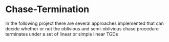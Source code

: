 # Chase-Termination
In the following project there are several approaches implemented that can decide whether or not the oblivious and semi-oblivious chase procedure terminates under a set of linear or simple linear TGDs

